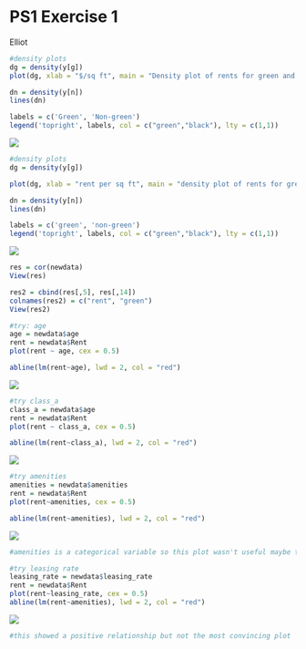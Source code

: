 PS1 Exercise 1
================
Elliot

``` r
#density plots
dg = density(y[g])
plot(dg, xlab = "$/sq ft", main = "Density plot of rents for green and non-green apartments", ylim=c(0,.05), col = 'green')

dn = density(y[n])
lines(dn)

labels = c('Green', 'Non-green')
legend('topright', labels, col = c("green","black"), lty = c(1,1))
```

![](Exercise_1_files/figure-markdown_github/unnamed-chunk-2-1.png)

``` r
#density plots
dg = density(y[g])

plot(dg, xlab = "rent per sq ft", main = "density plot of rents for green and not green apartments", ylim=c(0,.05), col = 'green')

dn = density(y[n])
lines(dn)

labels = c('green', 'non-green')
legend('topright', labels, col = c("green","black"), lty = c(1,1))
```

![](Exercise_1_files/figure-markdown_github/unnamed-chunk-4-1.png)

``` r
res = cor(newdata)
View(res)

res2 = cbind(res[,5], res[,14])
colnames(res2) = c("rent", "green")
View(res2)
```

``` r
#try: age
age = newdata$age
rent = newdata$Rent
plot(rent ~ age, cex = 0.5)

abline(lm(rent~age), lwd = 2, col = "red")
```

![](Exercise_1_files/figure-markdown_github/unnamed-chunk-5-1.png)

``` r
#try class_a
class_a = newdata$age
rent = newdata$Rent
plot(rent ~ class_a, cex = 0.5)

abline(lm(rent~class_a), lwd = 2, col = "red")
```

![](Exercise_1_files/figure-markdown_github/unnamed-chunk-5-2.png)

``` r
#try amenities 
amenities = newdata$amenities
rent = newdata$Rent
plot(rent~amenities, cex = 0.5)

abline(lm(rent~amenities), lwd = 2, col = "red")
```

![](Exercise_1_files/figure-markdown_github/unnamed-chunk-5-3.png)

``` r
#amenities is a categorical variable so this plot wasn't useful maybe try finding mean/median

#try leasing rate
leasing_rate = newdata$leasing_rate
rent = newdata$Rent
plot(rent~leasing_rate, cex = 0.5)
abline(lm(rent~amenities), lwd = 2, col = "red")
```

![](Exercise_1_files/figure-markdown_github/unnamed-chunk-5-4.png)

``` r
#this showed a positive relationship but not the most convincing plot
```
